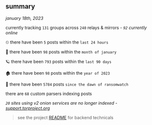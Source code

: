
## summary
_january 18th, 2023_

currently tracking `131` groups across `240` relays & mirrors - _`92` currently online_

⏲ there have been `5` posts within the `last 24 hours`

🦈 there have been `98` posts within the `month of january`

🪐 there have been `793` posts within the `last 90 days`

🏚 there have been `98` posts within the `year of 2023`

🦕 there have been `5784` posts `since the dawn of ransomwatch`

there are `68` custom parsers indexing posts

_`20` sites using v2 onion services are no longer indexed - [support.torproject.org](https://support.torproject.org/onionservices/v2-deprecation/)_

> see the project [README](https://github.com/joshhighet/ransomwatch#ransomwatch--) for backend technicals
